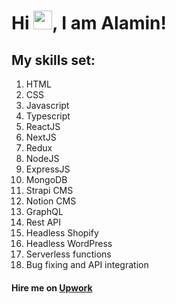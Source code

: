 # Hi <img src="https://raw.githubusercontent.com/MartinHeinz/MartinHeinz/master/wave.gif" width="30px">, I am Alamin!

## My skills set:

1. HTML
2. CSS
3. Javascript
4. Typescript
5. ReactJS
6. NextJS
7. Redux
8. NodeJS
9. ExpressJS
10. MongoDB
11. Strapi CMS
12. Notion CMS
13. GraphQL
14. Rest API
15. Headless Shopify
16. Headless WordPress
17. Serverless functions
18. Bug fixing and API integration

#### Hire me on [Upwork](https://www.upwork.com/freelancers/~01fc6138ad0b44435c)
